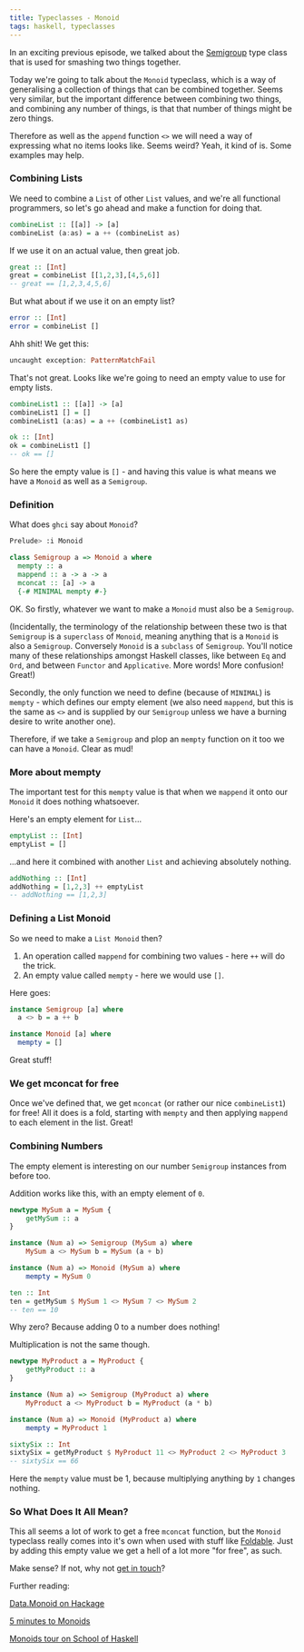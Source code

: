 ```yaml
---
title: Typeclasses - Monoid
tags: haskell, typeclasses
---
```


In an exciting previous episode, we talked about the [Semigroup](./posts/2019-01-03-typeclasses-semigroup.markdown) type class that is used for smashing two things together.

Today we're going to talk about the `Monoid` typeclass, which is a way of generalising a collection of things that can be combined together. Seems very similar, but the important difference between combining two things, and combining any number of things, is that that number of things might be zero things.

Therefore as well as the `append` function `<>` we will need a way of expressing what no items looks like. Seems weird? Yeah, it kind of is. Some examples may help.

### Combining Lists

We need to combine a `List` of other `List` values, and we're all functional programmers, so let's go ahead and make a function for doing that.

```haskell
combineList :: [[a]] -> [a]
combineList (a:as) = a ++ (combineList as)
```

If we use it on an actual value, then great job.

```haskell
great :: [Int]
great = combineList [[1,2,3],[4,5,6]]
-- great == [1,2,3,4,5,6]
```

But what about if we use it on an empty list?

```haskell
error :: [Int]
error = combineList []
```

Ahh shit! We get this:

```haskell
uncaught exception: PatternMatchFail
```

That's not great. Looks like we're going to need an empty value to use for empty lists.

```haskell
combineList1 :: [[a]] -> [a]
combineList1 [] = []
combineList1 (a:as) = a ++ (combineList1 as)
```

```Haskell
ok :: [Int]
ok = combineList1 []
-- ok == []
```

So here the empty value is `[]` - and having this value is what means we have a `Monoid` as well as a `Semigroup`.

### Definition

What does `ghci` say about `Monoid`?

```bash
Prelude> :i Monoid
```

```haskell
class Semigroup a => Monoid a where
  mempty :: a
  mappend :: a -> a -> a
  mconcat :: [a] -> a
  {-# MINIMAL mempty #-}
```

OK. So firstly, whatever we want to make a `Monoid` must also be a `Semigroup`.

(Incidentally, the terminology of the relationship between these two is that `Semigroup` is a `superclass` of `Monoid`, meaning anything that is a `Monoid` is also a `Semigroup`. Conversely `Monoid` is a `subclass` of `Semigroup`. You'll notice many of these relationships amongst Haskell classes, like between `Eq` and `Ord`, and between `Functor` and `Applicative`. More words! More confusion! Great!)

Secondly, the only function we need to define (because of `MINIMAL`) is `mempty` - which defines our empty element (we also need `mappend`, but this is the same as `<>` and is supplied by our `Semigroup` unless we have a burning desire to write another one).

Therefore, if we take a `Semigroup` and plop an `mempty` function on it too we can have a `Monoid`. Clear as mud!

### More about mempty

The important test for this `mempty` value is that when we `mappend` it onto our `Monoid` it does nothing whatsoever.

Here's an empty element for `List`...

```haskell
emptyList :: [Int]
emptyList = []
```

...and here it combined with another `List` and achieving absolutely nothing.

```haskell
addNothing :: [Int]
addNothing = [1,2,3] ++ emptyList
-- addNothing == [1,2,3]
```

### Defining a List Monoid

So we need to make a `List Monoid` then?
1. An operation called `mappend` for combining two values - here `++` will do the trick.
2. An empty value called `mempty` - here we would use `[]`.

Here goes:

```Haskell
instance Semigroup [a] where
  a <> b = a ++ b

instance Monoid [a] where
  mempty = []
```

Great stuff!

### We get mconcat for free

Once we've defined that, we get `mconcat` (or rather our nice `combineList1`) for free! All it does is a fold, starting with `mempty` and then applying `mappend` to each element in the list. Great!

### Combining Numbers

The empty element is interesting on our number `Semigroup` instances from before too.

Addition works like this, with an empty element of `0`.

```Haskell
newtype MySum a = MySum {
    getMySum :: a
}

instance (Num a) => Semigroup (MySum a) where
    MySum a <> MySum b = MySum (a + b)

instance (Num a) => Monoid (MySum a) where
    mempty = MySum 0

ten :: Int
ten = getMySum $ MySum 1 <> MySum 7 <> MySum 2
-- ten == 10
```

Why zero? Because adding 0 to a number does nothing!

Multiplication is not the same though.

```haskell
newtype MyProduct a = MyProduct {
    getMyProduct :: a
}

instance (Num a) => Semigroup (MyProduct a) where
    MyProduct a <> MyProduct b = MyProduct (a * b)

instance (Num a) => Monoid (MyProduct a) where
    mempty = MyProduct 1

sixtySix :: Int
sixtySix = getMyProduct $ MyProduct 11 <> MyProduct 2 <> MyProduct 3
-- sixtySix == 66
```

Here the `mempty` value must be 1, because multiplying anything by `1` changes nothing.

### So What Does It All Mean?

This all seems a lot of work to get a free `mconcat` function, but the `Monoid` typeclass really comes into it's own when used with stuff like [Foldable](./posts/2018-12-03-typeclasses-foldable.markdown). Just by adding this empty value we get a hell of a lot more "for free", as such.

Make sense? If not, why not [get in touch](/contact.html)?

Further reading:

[Data.Monoid on Hackage](http://hackage.haskell.org/package/base-4.12.0.0/docs/Data-Monoid.html)

[5 minutes to Monoids](https://medium.com/@sjsyrek/five-minutes-to-monoid-fe6f364d0bba)

[Monoids tour on School of Haskell](https://www.schoolofhaskell.com/user/mgsloan/monoids-tour)
